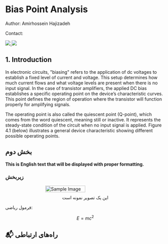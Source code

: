 # Bias Point Analysis

Author: Amirhossein Hajizadeh

Contact: <p>
  <a href="https://github.com/am1rosen">
    <img src="https://img.shields.io/badge/GitHub-am1rosen-181717?logo=github&logoColor=white&style=flat-square" />
  </a>
  <a href="mailto:amirho.hajizadeh@gmail.com">
    <img src="https://img.shields.io/badge/Email-amirho.hajizadeh%40gmail.com-EA4335?logo=gmail&logoColor=white&style=flat-square" />
  </a>
</p>

## 1. Introduction
In electronic circuits, "biasing" refers to the application of dc voltages to establish a fixed level of current and voltage. This setup determines how much current flows and what voltage levels are present when there is no input signal. In the case of transistor amplifiers, the applied DC bias establishes a specific operating point on the device’s characteristic curves. This point defines the region of operation where the transistor will function properly for amplifying signals.

The operating point is also called the quiescent point (Q-point), which comes from the word quiescent, meaning still or inactive. It represents the steady-state condition of the circuit when no input signal is applied. Figure 4.1 (below) illustrates a general device characteristic showing different possible operating points.

## بخش دوم

<div class="english-text">
<strong>
This is English text that will be displayed with proper formatting.
</strong>
</div>

### زیربخش

<div style="display: flex; justify-content: center; align-items: center; gap: 10px;">
    <img src="/assets/images/sample.jpg" alt="Sample Image" style="width: 50%; height: 50%; object-fit: contain;">
</div>
<div class="caption" style="text-align: center; margin-top: 8px;">
این یک تصویر نمونه است
</div>

فرمول ریاضی:

$$
E = mc^2
$$

## 📬 راه‌های ارتباطی

